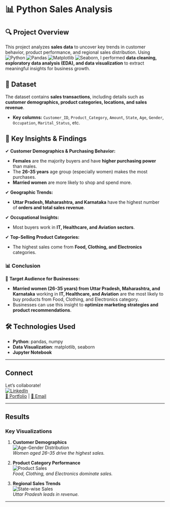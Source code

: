 # 📊 Python Sales Analysis  

## 🔍 Project Overview  
This project analyzes **sales data** to uncover key trends in customer behavior, product performance, and regional sales distribution. Using ![Python](https://img.shields.io/badge/Python-3.8%2B-blue)
![Pandas](https://img.shields.io/badge/Pandas-1.3.0-green)
![Matplotlib](https://img.shields.io/badge/Matplotlib-3.4.3-red)
![Seaborn](https://img.shields.io/badge/Seaborn-0.11.2-orange), I performed **data cleaning, exploratory data analysis (EDA), and data visualization** to extract meaningful insights for business growth.  

## 📂 Dataset  
The dataset contains **sales transactions**, including details such as **customer demographics, product categories, locations, and sales revenue**.  

- **Key columns:** `Customer_ID`, `Product_Category`, `Amount`, `State`, `Age`, `Gender`, `Occupation`, `Marital_Status`, etc.  

## 🚀 Key Insights & Findings  
✔ **Customer Demographics & Purchasing Behavior:**  
- **Females** are the majority buyers and have **higher purchasing power** than males.  
- The **26-35 years** age group (especially women) makes the most purchases.  
- **Married women** are more likely to shop and spend more.  

✔ **Geographic Trends:**  
- **Uttar Pradesh, Maharashtra, and Karnataka** have the highest number of **orders and total sales revenue**.  

✔ **Occupational Insights:**  
- Most buyers work in **IT, Healthcare, and Aviation sectors**.  

✔ **Top-Selling Product Categories:**  
- The highest sales come from **Food, Clothing, and Electronics** categories.  

### **📊 Conclusion**  
📌 **Target Audience for Businesses:**  
- **Married women (26-35 years) from Uttar Pradesh, Maharashtra, and Karnataka** working in **IT, Healthcare, and Aviation** are the most likely to buy products from Food, Clothing, and Electronics category.  
- Businesses can use this insight to **optimize marketing strategies and product recommendations**.  

## 🛠 Technologies Used  
- **Python**: pandas, numpy  
- **Data Visualization**: matplotlib, seaborn  
- **Jupyter Notebook**  

---

## Connect
Let’s collaborate!  
[![LinkedIn](https://img.shields.io/badge/LinkedIn-Connect-blue)](https://www.linkedin.com/in/mdborhanuddin/)  
[📂 Portfolio](https://borhantheanalyst.github.io/) | [📧 Email](mailto:borhan.chat@gmail.com)


---

## Results
### Key Visualizations
1. **Customer Demographics**  
   ![Age-Gender Distribution](![image](https://github.com/user-attachments/assets/554a36ea-b6ec-41ec-b60b-321135962b29))  
   *Women aged 26–35 drive the highest sales.*

2. **Product Category Performance**  
   ![Product Sales](![image](https://github.com/user-attachments/assets/3b60ff7e-42ed-414e-96b3-5f5f4a67d39e))  
   *Food, Clothing, and Electronics dominate sales.*

3. **Regional Sales Trends**  
   ![State-wise Sales](![image](https://github.com/user-attachments/assets/71d66ac2-a29e-424c-a3fd-874b221d2455))  
   *Uttar Pradesh leads in revenue.*

---
